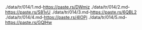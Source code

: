 ./data/tr/014/1.md-https://paste.rs/DWmjz
./data/tr/014/2.md-https://paste.rs/S81vU
./data/tr/014/3.md-https://paste.rs/6QBL2
./data/tr/014/4.md-https://paste.rs/4lOPj
./data/tr/014/5.md-https://paste.rs/GQlHw
